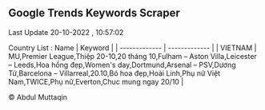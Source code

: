 

## Google Trends Keywords Scraper 
 
Last Update 20-10-2022 , 10:57:02

Country List :
 Name  | Keyword |
| ------------- | ------------- |
| VIETNAM | MU,Premier League,Thiệp 20-10,20 tháng 10,Fulham – Aston Villa,Leicester – Leeds,Hoa hồng đẹp,Women's day,Dortmund,Arsenal – PSV,Dương Tử,Barcelona – Villarreal,20.10,Bó hoa đẹp,Hoài Linh,Phụ nữ Việt Nam,TWICE,Phụ nữ,Everton,Chuc mung ngay 20/10 |



© Abdul Muttaqin 
